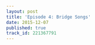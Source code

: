 ```yaml
---
layout: post
title: 'Episode 4: Bridge Songs'
date: 2015-12-07
published: true
track_id: 221367791
---
```

<div class='list post-player' track='{{page.track_id}}'></div>